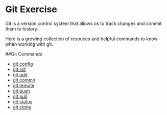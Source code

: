 # Git Exercise

Git is a version control system that allows os to track changes and commit them to history.

Here is a growing collection of resouces and helpful commands to know when working with git.

##Git Commands
- [git config](./Commands/Config.md)
- [git init](./Commands/Init.md)
- [git add](./commands/Add.md)
- [git commit](./Commands/Commit.md)
- [git remote](./Commands/Remote.md)
- [git push](./Commands/Push.md)
- [git pull](./Commands/Pull.md)
- [git status](./Command/Status.md)
- [git clone](./Command/Clone.md)